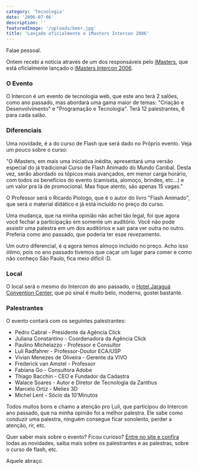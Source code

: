 ```yaml
---
category: 'Tecnologia'
date: '2006-07-06'
description: ''
featuredImage: '/uploads/beer.jpg'
title: 'Lançado oficialmente o iMasters Intercon 2006'
---
```


Falae pessoal.

Ontem recebi a notícia através de um dos responsáveis pelo [iMasters](http://www.imasters.com.br/), que está oficialmente lançado o [iMasters Intercon 2006](http://www.imasters.com.br/intercon/2006/).

### O Evento

O Intercon é um evento de tecnologia web, que este ano terá 2 salões, como ano passado, mas abordará uma gama maior de temas: "Criação e Desenvolvimento" e "Programação e Tecnologia". Terá 12 palestrantes, 6 para cada salão.

### Diferenciais

Uma novidade, é a do curso de Flash que será dado no Próprio evento. Veja um pouco sobre o curso:

"O iMasters, em mais uma iniciativa inédita, apresentará uma versão especial do já tradicional Curso de Flash Animado do Mundo Canibal. Desta vez, serão abordado os tópicos mais avançados, em menor carga horário, com todos os benefícios do evento (camiseta, alomoço, brindes, etc...) e um valor pra lá de promocional. Mas fique atento, são apenas 15 vagas."

O Professor será o Ricardo Piologo, que é o autor do livro "Flash Animado", que será o material didático e já está incluído no preço do curso.

Uma mudança, que na minha opinião não achei tão legal, foi que agora você fechar a participação em somente um auditório. Você não pode assistir uma palestra em um dos auditórios e sair para ver outra no outro. Preferia como ano passado, que poderia ter esse revezamento.

Um outro diferencial, é q agora temos almoço incluído no preço. Acho isso ótimo, pois no ano passado tivemos que caçar um lugar para comer e como não conheço São Paulo, fica meio difícil :D.

### Local

O local será o mesmo do Intercon do ano passado, o [Hotel Jaraguá Convention Center](http://www.accorhotels.com.br/guiahoteis/novotel/hotel_main.asp?cd_hotel=271), que po sinal é muito belo, moderno, gostei bastante.

### Palestrantes

O evento contará com os seguintes palestrantes:

- Pedro Cabral - Presidente da Agência Click
- Juliana Constantino - Coordenadora da Agência Click
- Paulino Michelazzo - Professor e Consultor
- Luli Radfahrer - Professor-Doutor ECA/USP
- Vivian Menezes de Oliveira - Gerente da VIVO
- Frederick van Amstel - Professor
- Fabiana Go - Consultora Adobe
- Thiago Bacchin - CEO e Fundador da Cadastra
- Walace Soares - Autor e Diretor de Tecnologia da Zanthus
- Marcelo Ortiz - Melies 3D
- Michel Lent - Sócio da 10'Minutos

Todos muitos bons e chamo a atenção pro Luli, que participou do Intercon ano passado, que na minha opinião foi a melhor palestra. Ele sabe como conduzir uma palestra, ninguém consegue ficar sonolento, perder a atenção, rir, etc.

Quer saber mais sobre o evento? Ficou curioso? [Entre no site e confira](http://www.imasters.com.br/intercon/2006/) todas as novidades, saiba mais sobre os palestrantes e as palestras, sobre o curso de flash, etc.

Aquele abraço.
